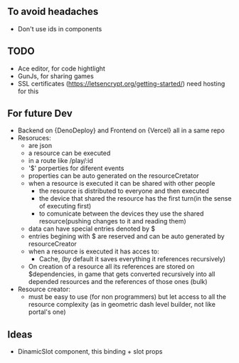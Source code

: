 ## To avoid headaches
- Don't use ids in components

## TODO
- Ace editor, for code hightlight
- GunJs, for sharing games
- SSL certificates (https://letsencrypt.org/getting-started/) need hosting for this

## For future Dev
- Backend on {DenoDeploy} and Frontend on {Vercel} all in a same repo
- Resoruces:
  - are json
  - a resource can be executed
  - in a route like /play/:id
  - '$' porperties for diferent events
  - properties can be auto generated on the resourceCretator
  - when a resource is executed it can be shared with other people
    - the resource is distributed to everyone and then executed
    - the device that shared the resource has the first turn(in the sense of executing first)
    - to comunicate between the devices they use the shared resource(pushing changes to it and reading them)
  - data can have special entries denoted by $
  - entries begining with $ are reserved and can be auto generated by resourceCreator
  - when a resource is executed it has acces to:
    - Cache, (by default it saves everything it references recursively)
  - On creation of a resource all its references are stored on $dependencies, in game that gets converted recursively into all depended resources and the references of those ones (bulk)
- Resource creator:
  - must be easy to use (for non programmers) but let access to all the resource complexity (as in geometric dash level builder, not like portal's one)
## Ideas
- DinamicSlot component, this binding + slot props